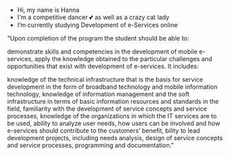 - Hi, my name is Hanna
- I'm a competitive dancer 💕 as well as a crazy cat lady
- I’m currently studying Development of e-Services online

"Upon completion of the program the student should be able to:

demonstrate skills and competencies in the development of mobile e-services,
apply the knowledge obtained to the particular challenges and opportunities that exist with development of e-services.
It includes:

knowledge of the technical infrastructure that is the basis for service development in the form of broadband technology and mobile information technology,
knowledge of information management and the soft infrastructure in terms of basic information resources and standards in the field,
familiarity with the development of service concepts and service processes,
knowledge of the organizations in which the IT services are to be used,
ability to analyze user needs, how users can be involved and how e-services should contribute to the customers’ benefit,
bility to lead development projects, including needs analysis, design of service concepts and service processes, programming and documentation."



<!---
H5nnis/H5nnis is a ✨ special ✨ repository because its `README.md` (this file) appears on your GitHub profile.
You can click the Preview link to take a look at your changes.
--->
